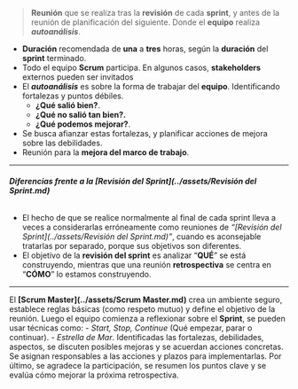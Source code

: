 > **Reunión** que se realiza tras la **revisión** de cada **sprint**, y antes de la reunión de planificación del siguiente. Donde el **equipo** realiza ***autoanálisis***.

- **Duración** recomendada de **una** a **tres** horas, según la **duración** del **sprint** terminado.
- Todo el equipo **Scrum** participa. En algunos casos, **stakeholders** externos pueden ser invitados
- El ***autoanálisis*** es sobre la forma de trabajar del **equipo**. Identificando fortalezas y puntos débiles. 
	- **¿Qué salió bien?**.
	- **¿Qué no salió tan bien?.**
	- **¿Qué podemos mejorar?**.
- Se busca afianzar estas fortalezas, y planificar acciones de mejora sobre las debilidades. 
- Reunión para la **mejora del marco de trabajo**.

****
###### **Diferencias frente a la [Revisión del Sprint](../assets/Revisión del Sprint.md)**
- El hecho de que se realice normalmente al final de cada sprint lleva a veces a considerarlas erróneamente como reuniones de *“[Revisión del Sprint](../assets/Revisión del Sprint.md)”*, cuando es aconsejable tratarlas por separado, porque sus objetivos son diferentes.
- El objetivo de la **revisión del sprint** es analizar “**QUÉ**” se está construyendo, mientras que una reunión **retrospectiva** se centra en “**CÓMO**” lo estamos construyendo.
****
El **[Scrum Master](../assets/Scrum Master.md)** crea un ambiente seguro, establece reglas básicas (como respeto mutuo) y define el objetivo de la reunión. Luego el equipo comienza a reflexionar sobre el **Sprint**, se pueden usar técnicas como:
	- _Start, Stop, Continue_ (Qué empezar, parar o continuar).
	- _Estrella de Mar_.
Identificadas las fortalezas, debilidades, aspectos, se discuten posibles mejoras y se acuerdan acciones concretas. Se asignan responsables a las acciones y plazos para implementarlas.
Por último, se agradece la participación, se resumen los puntos clave y se evalúa cómo mejorar la próxima retrospectiva.
